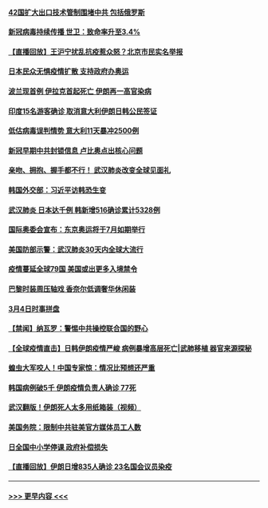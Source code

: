 #### [42国扩大出口技术管制围堵中共 包括俄罗斯](../pages/prog202/a102791820.md?t=03050431) 
#### [新冠病毒持续传播 世卫：致命率升至3.4%](../pages/prog202/a102791822.md?t=03050431) 
#### [【直播回放】王沪宁扰乱抗疫惹众怒？北京市民实名举报](../pages/prog202/a102789799.md?t=03050431) 
#### [日本民众无惧疫情扩散 支持政府办奥运](../pages/prog202/a102791580.md?t=03050431) 
#### [波兰现首例 伊拉克首起死亡 伊朗再一高官染病](../pages/prog202/a102791525.md?t=03050431) 
#### [印度15名游客确诊 取消意大利伊朗日韩公民签证](../pages/prog202/a102791475.md?t=03050431) 
#### [低估病毒误判情势 意大利11天暴冲2500例](../pages/prog202/a102791348.md?t=03050431) 
#### [新冠早期中共封锁信息 卢比奥点出核心问题](../pages/prog202/a102791383.md?t=03050431) 
#### [亲吻、拥抱、握手都不行！ 武汉肺炎改变全球见面礼](../pages/prog202/a102791314.md?t=03050431) 
#### [韩国外交部：习近平访韩恐生变](../pages/prog202/a102791303.md?t=03050431) 
#### [武汉肺炎 日本达千例 韩新增516确诊累计5328例](../pages/prog202/a102791290.md?t=03050431) 
#### [国际奥委会宣布：东京奥运将于7月如期举行](../pages/prog202/a102791284.md?t=03050431) 
#### [美国防部示警：武汉肺炎30天内全球大流行](../pages/prog202/a102791222.md?t=03050431) 
#### [疫情蔓延全球79国 美国或出更多入境禁令](../pages/prog202/a102791179.md?t=03050431) 
#### [巴黎时装周压轴戏  香奈尔低调奢华休闲装](../pages/prog202/a102791146.md?t=03050431) 
#### [3月4日时事拼盘](../pages/prog202/a102791082.md?t=03050431) 
#### [【禁闻】纳瓦罗：警惕中共操控联合国的野心](../pages/prog202/a102791040.md?t=03050431) 
#### [【全球疫情直击】日韩伊朗疫情严峻 病例暴增高层死亡|武肺移植 器官来源探秘](../pages/prog202/a102791016.md?t=03050431) 
#### [蝗虫大军咬人！中国专家惊：情况比预想还严重](../pages/prog202/a102790691.md?t=03050431) 
#### [韩国病例破5千 伊朗疫情负责人确诊 77死](../pages/prog202/a102790954.md?t=03050431) 
#### [武汉翻版！伊朗死人太多用纸箱装（视频）](../pages/prog202/a102790888.md?t=03050431) 
#### [美国务院：限制中共驻美官方媒体员工人数](../pages/prog202/a102790926.md?t=03050431) 
#### [日全国中小学停课 政府补偿损失](../pages/prog202/a102790884.md?t=03050431) 
#### [【直播回放】伊朗日增835人确诊 23名国会议员染疫](../pages/prog202/a102789798.md?t=03050431) 

----
#### [ >>> 更早内容 <<< ](../indexes/prog202-earlier.md)
